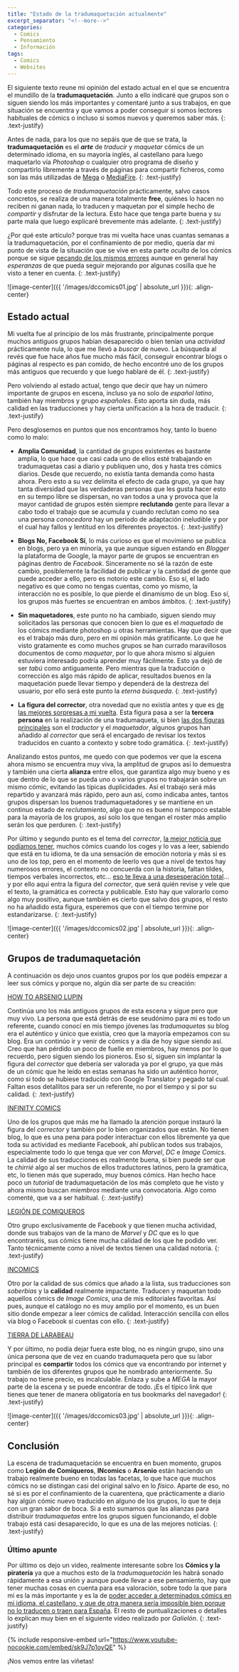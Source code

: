 ```yaml
---
title: "Estado de la tradumaquetación actualmente"
excerpt_separator: "<!--more-->"
categories:
  - Comics
  - Pensamiento
  - Información
tags:
  - Comics
  - Websites
---
```


El siguiente texto reune mi opinión del estado actual en el que se encuentra el mundillo de la **tradumaquetación**. Junto a ello indicaré que grupos son o siguen siendo los más importantes y comentaré junto a sus trabajos, en que situación se encuentra y que vamos a poder conseguir si somos lectores habituales de cómics o incluso si somos nuevos y queremos saber más.
{: .text-justify}

<!--more-->

Antes de nada, para los que no sepáis que de que se trata, la **tradumaquetación** es el ***arte*** de *traducir* y *maquetar* cómics de un determinado idioma, en su mayoría inglés, al castellano para luego maquetarlo vía *Photoshop* o cualquier otro programa de diseño y compartirlo libremente a través de páginas para compartir ficheros, como son las más utilizadas de [Mega](https://mega.nz) o [MediaFire](https://www.mediafire.com). 
{: .text-justify}

Todo este proceso de *tradumaquetación* prácticamente, salvo casos concretos, se realiza de una manera totalmente **free**, quiénes lo hacen no reciben ni ganan nada, lo traducen y maquetan por el simple hecho de *compartir* y disfrutar de la lectura. Esto hace que tenga parte buena y su parte mala que luego explicaré brevemente más adelante.
{: .text-justify}

¿Por qué este artículo? porque tras mi vuelta hace unas cuantas semanas a la tradumaquetación, por el confinamiento de por medio, quería dar mi punto de vista de la situación que se vive en esta parte *oculta* de los cómics porque se sigue <u>pecando de los mismos errores</u> aunque en general hay *esperanzas* de que pueda seguir mejorando por algunas cosilla que he visto a tener en cuenta.
{: .text-justify}

![image-center]({{ '/images/dccomics01.jpg' | absolute_url }}){: .align-center}

## Estado actual

Mi vuelta fue al principio de los más frustrante, principalmente porque muchos antiguos grupos habían desaparecido o bien tenían una *actividad* prácticamente nula, lo que me llevó a *buscar* de nuevo. La búsqueda al revés que fue hace años fue mucho más fácil, conseguir encontrar blogs o páginas al respecto es pan comido, de hecho encontré uno de los grupos más antiguos que recuerdo y que luego hablaré de él.
{: .text-justify}

Pero volviendo al estado actual, tengo que decir que hay un número importante de grupos en escena, incluso ya no solo de *español latino*, también hay miembros y grupo *españoles*. Esto aporta sin duda, más calidad en las traducciones y hay cierta unificación a la hora de traducir.
{: .text-justify}

Pero desglosemos en puntos que nos encontramos hoy, tanto lo bueno como lo malo:

- **Amplia Comunidad**, la cantidad de grupos existentes es bastante amplia, lo que hace que casi cada uno de ellos esté trabajando en tradumaquetas casi a diario y publiquen uno, dos y hasta tres cómics diarios. Desde que recuerdo, no existía tanta demanda como hasta ahora. Pero esto a su vez delimita el efecto de cada grupo, ya que hay tanta diversidad que las verdaderas personas que les gusta hacer esto en su tempo libre se dispersan, no van todos a una y provoca que la mayor cantidad de grupos estén siempre **reclutando** gente para llevar a cabo todo el trabajo que se acumula y cuando reclutan como no sea una persona *conocedora* hay un período de adaptación ineludible y por el cual hay fallos y lentitud en los diferentes proyectos.
  {: .text-justify}

- **Blogs No, Facebook Sí**, lo más curioso es que el movimieno se publica en blogs, pero ya en minoría, ya que aunque siguen estando en *Blogger* la plataforma de Google, la mayor parte de grupos se encuentran en páginas dentro de *Facebook*. Sinceramente no sé la razón de este cambio, posiblemente la facilidad de publicar y la cantidad de gente que puede acceder a ello, pero es notorio este cambio. Eso sí, el lado negativo es que como no tengas cuentas, como yo mismo, la interacción no es posible, lo que pierde el dinamismo de un blog. Eso sí, los grupos más fuertes se encuentran en ambos ámbitos.
  {: .text-justify}

- **Sin maquetadores**, este punto no ha cambiado, siguen siendo muy solicitados las personas que conocen bien lo que es el *maquetado* de los cómics mediante photoshop u otras herramientas. Hay que decir que es el trabajo más duro, pero en mi opinión más gratificante. Lo que he visto gratamente es como muchos grupos se han currado maravillosos documentos de como *maquetar*, por lo que ahora mismo si alguien estuviera interesado podría aprender muy fácilmente. Esto ya dejó de ser *tabú* como antiguamente. Pero mientras que la traducción o corrección es algo más rápido de aplicar, resultados buenos en la maquetación puede llevar tiempo y dependerá de la destreza del usuario, por ello será este punto la *eterna búsqueda*.
  {: .text-justify}

- **La figura del corrector**, otra novedad que no existía antes y que es <u>de las mejores sorpresas a mi vuelta</u>. Esta figura pasa a ser la **tercera persona** en la realización de una tradumaqueta, si bien <u>las dos figuras principales</u> son el *traductor* y el *maquetador*, algunos grupos han añadido al *corrector* que será el encargado de revisar los textos traducidos en cuanto a contexto y sobre todo gramática.
  {: .text-justify}

Analizando estos puntos, me quedo con que podemos ver que la escena ahora mismo se encuentra muy viva, la amplitud de grupos así lo demuestra y también una cierta **alianza** entre ellos, que garantiza algo muy bueno y es que dentro de lo que se pueda uno o varios grupos no trabajarán sobre un mismo cómic, evitando las típicas duplicidades. Así el trabajo será más repartido y avanzará más rápido, pero aun así, como indicaba antes, tantos grupos dispersan los buenos tradumaquetadores y se mantiene en un continuo estado de *reclutamiento*, algo que no es bueno ni tampoco estable para la mayoría de los grupos, así solo los que tengan el roster más amplio serán los que perduren.
{: .text-justify}

Por último y segundo punto es el tema del *corrector*, <u>la mejor noticia que podíamos tener</u>, muchos cómics cuando los coges y lo vas a leer, sabiendo que está en tu idioma, te da una sensación de emoción notoria y más si es uno de los *top*, pero en el momento de leerlo ves que a nivel de textos hay numerosos errores, el contexto no concuerda con la historia, faltan tildes, tiempos verbales incorrectos, etc... <u>eso te lleva a una desesperación total</u>... y por ello aquí entra la figura del *corrector*, que será quién revise y vele que el texto, la gramática es correcta y publicable. Esto hay que valorarlo como algo muy positivo, aunque también es cierto que salvo dos grupos, el resto no ha añadido esta figura, esperemos que con el tiempo termine por estandarizarse.
{: .text-justify}

![image-center]({{ '/images/dccomics02.jpg' | absolute_url }}){: .align-center}

## Grupos de tradumaquetación

A continuación os dejo unos cuantos grupos por los que podéis empezar a leer sus cómics y porque no, algún día ser parte de su creación:

[HOW TO ARSENIO LUPIN](https://howtoarsenio.blogspot.com)

Continúa uno los más antiguos grupos de esta escena y sigue pero que muy vivo. La persona que está detrás de ese seudónimo para mi es todo un referente, cuando conocí en mis tiempo jóvenes las *tradumaquetas* su blog era el auténtico y único que existía, creo que la mayoría empezamos con su blog. Era un continúo ir y venir de cómics y a día de hoy sigue siendo así. Creo que han pérdido un poco de fuelle en miembros, hay menos por lo que recuerdo, pero siguen siendo los pioneros. Eso sí, siguen sin implantar la figura del *corrector* que debería ser valorada ya por el grupo, ya que más de un cómic que he leído en estas semanas ha sido un auténtico horror, como si todo se hubiese traducido con Google Translator y pegado tal cual. Faltan esos detallitos para ser un referente, no por el tiempo y si por su calidad.
{: .text-justify}

[INFINITY COMICS](https://www.facebook.com/Infinity.Comics.Corps/)

Uno de los grupos que más me ha llamado la atención porque instauró la figura del *corrector* y también por lo bien organizados que están. No tienen blog, lo que es una pena para poder interactuar con ellos libremente ya que toda su actividad es mediante Facebook, ahí publican todos sus trabajos, especialmente todo lo que tenga que ver con *Marvel*, *DC* e *Image Comics*. La calidad de sus traducciones es realmente buena, si bien puede ser que te *chirrié* algo al ser muchos de ellos traductores latinos, pero la gramática, etc, lo tienen más que superado, muy buenos cómics. Han hecho hace poco un *tutorial* de tradumaquetación de los más completo que he visto y ahora mismo buscan *miembros* mediante una convocatoria. Algo como comenté, que va a ser habitual.
{: .text-justify}

[LEGIÓN DE COMIQUEROS](https://www.facebook.com/legiondecomiqueros/?ref=py_c)

Otro grupo exclusivamente de Facebook y que tienen mucha actividad, donde sus trabajos van de la mano de *Marvel* y *DC* que es lo que encontraréis, sus cómics tiene mucha calidad de los que he podido ver. Tanto técnicamente como a nivel de textos tienen una calidad notoria.
{: .text-justify}

[INCOMICS](https://incomicsblog.wordpress.com)

Otro por la calidad de sus cómics que añado a la lista, sus traducciones son *soberbias* y la **calidad** realmente impactante. Traducen y maquetan todo aquellos cómics de *Image Comics*, una de mis editoriales favoritas. Así pues, aunque el catálogo no es muy amplio por el momento, es un buen sitio donde empezar a leer cómics de calidad. Interacción sencilla con ellos vía blog o Facebook si cuentas con ello.
{: .text-justify}

[TIERRA DE LARABEAU](https://larabeau169.blogspot.com)

Y por último, no podía dejar fuera este blog, no es ningún grupo, sino una única persona que de vez en cuando tradumaqueta pero que su labor principal es **compartir** todos los cómics que va encontrando por internet y también de los diferentes grupos que he nombrado anteriormente. Su trabajo no tiene precio, es incalculable. Enlaza  y sube a *MEGA* la mayor parte de la escena y se puede encontrar de todo. ¡Es el típico link que tienes que tener de manera obligatoria en tus bookmarks del navegador!
{: .text-justify}

![image-center]({{ '/images/dccomics03.jpg' | absolute_url }}){: .align-center}

## Conclusión

La escena de tradumaquetación se encuentra en buen momento, grupos como **Legión de Comiqueros**, **INcomics** o **Arsenio** están haciendo un trabajo realmente bueno en todas las facetas, lo que hace que muchos cómics no se distingan casi del original salvo en lo *físico*. Aparte de eso, no sé si es por el confinamiento de la cuarentena, que prácticamente a diario hay algún cómic nuevo traducido en alguno de los grupos, lo que te deja con un gran sabor de boca. Si a esto sumamos que las alianzas para distribuir *tradumaquetas* entre los grupos siguen funcionando, el doble trabajo está casi desaparecido, lo que es una de las mejores noticias.
{: .text-justify}

### Último apunte

Por último os dejo un video, realmente interesante sobre los **Cómics y la piratería** ya que a muchos esto de la *tradumaquetación* les habrá sonado rápidamente a esa unión y aunque puede llevar a ese pensamiento, hay que tener muchas cosas en cuenta para esa valoración, sobre todo la que para mí es la más importante y es la de <u>poder acceder a determinados cómics en mi idioma, el castellano, y que de otra manera sería imposible bien porque no lo traducen o traen para España</u>. El resto de puntualizaciones o detalles lo explican muy bien en el siguiente vídeo realizado por *Galielón*.
{: .text-justify}

{% include responsive-embed url="https://www.youtube-nocookie.com/embed/sk9J7p1oyQE" %}

¡Nos vemos entre las viñetas!
